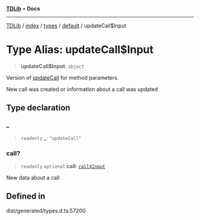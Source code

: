 [**TDLib**](../../../../../../README.md) • **Docs**

***

[TDLib](../../../../../../modules.md) / [index](../../../../../README.md) / [types](../../../README.md) / [default](../README.md) / updateCall$Input

# Type Alias: updateCall$Input

> **updateCall$Input**: `object`

Version of [updateCall](updateCall.md) for method parameters.

New call was created or information about a call was updated

## Type declaration

### \_

> `readonly` **\_**: `"updateCall"`

### call?

> `readonly` `optional` **call**: [`call$Input`](call$Input.md)

New data about a call

## Defined in

dist/generated/types.d.ts:57200
